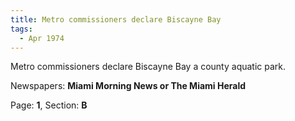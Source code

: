 ```yaml
---  
title: Metro commissioners declare Biscayne Bay  
tags:  
  - Apr 1974  
---  
```

  
Metro commissioners declare Biscayne Bay a county aquatic park.  
  
Newspapers: **Miami Morning News or The Miami Herald**  
  
Page: **1**, Section: **B** 
